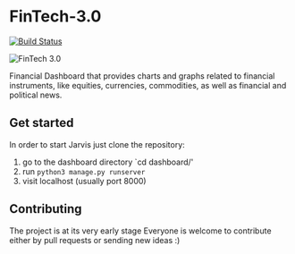 # FinTech-3.0

[![Build Status](https://travis-ci.org/KonstantinosTsivis/FinTech-3.0.svg?branch=master)](https://travis-ci.org/KonstantinosTsivis/FinTech-3.0)

![FinTech 3.0](https://imgur.com/axAriMQ)


Financial Dashboard that provides charts and graphs related to financial instruments, like equities, currencies, commodities, as well as financial and political news. 

## Get started
In order to start Jarvis just clone the repository:
1. go to the dashboard directory `cd dashboard/'
2. run `python3 manage.py runserver`
3. visit localhost (usually port 8000)

## Contributing 
The project is at its very early stage
Everyone is welcome to contribute either by pull requests or sending new ideas :)
